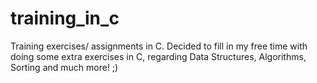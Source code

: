 # training_in_c
Training exercises/ assignments in C.
Decided to fill in my free time with doing some extra exercises in C, regarding Data Structures, Algorithms, Sorting and much more! ;)
